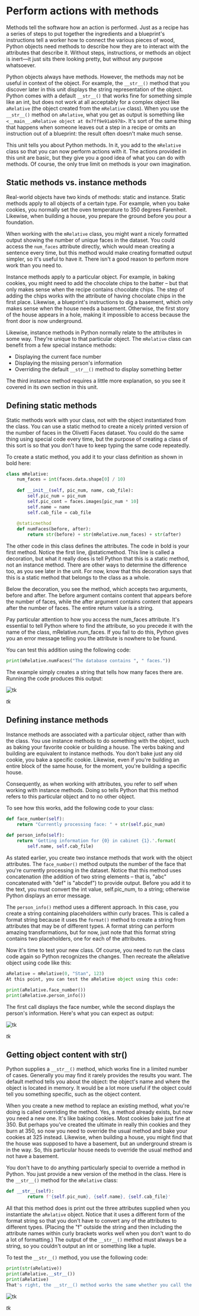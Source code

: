 # Perform actions with methods

Methods tell the software how an action is performed. Just as a recipe has a series of steps to put together the ingredients and a blueprint's instructions tell a worker how to connect the various pieces of wood, Python objects need methods to describe how they are to interact with the attributes that describe it. Without steps, instructions, or methods an object is inert—it just sits there looking pretty, but without any purpose whatsoever.

Python objects always have methods. However, the methods may not be useful in context of the object. For example, the `__str__()` method that you discover later in this unit displays the string representation of the object. Python comes with a default `__str__()` that works fine for something simple like an int, but does not work at all acceptably for a complex object like `aRelative` (the object created from the `mRelative` class). When you use the `__str__()` method on `aRelative`, what you get as output is something like `<__main__.mRelative object at 0x7ff9e91ab978>`. It's sort of the same thing that happens when someone leaves out a step in a recipe or omits an instruction out of a blueprint: the result often doesn't make much sense.

This unit tells you about Python methods. In it, you add to the `mRelative` class so that you can now perform actions with it. The actions provided in this unit are basic, but they give you a good idea of what you can do with methods. Of course, the only true limit on methods is your own imagination.

## Static methods vs. instance methods

Real-world objects have two kinds of methods: static and instance. Static methods apply to all objects of a certain type. For example, when you bake cookies, you normally set the oven temperature to 350 degrees Farenheit. Likewise, when building a house, you prepare the ground before you pour a foundation.

When working with the `mRelative` class, you might want a nicely formatted output showing the number of unique faces in the dataset. You could access the `num_faces` attribute directly, which would mean creating a sentence every time, but this method would make creating formatted output simpler, so it's useful to have it. There isn't a good reason to perform more work than you need to.

Instance methods apply to a particular object. For example, in baking cookies, you might need to add the chocolate chips to the batter – but that only makes sense when the recipe contains chocolate chips. The step of adding the chips works with the attribute of having chocolate chips in the first place. Likewise, a blueprint's instructions to dig a basement, which only makes sense when the house needs a basement. Otherwise, the first story of the house appears in a hole, making it impossible to access because the front door is now underground.

Likewise, instance methods in Python normally relate to the attributes in some way. They're unique to that particular object. The `mRelative` class can benefit from a few special instance methods:

- Displaying the current face number
- Displaying the missing person's information
- Overriding the default `__str__()` method to display something better

The third instance method requires a little more explanation, so you see it covered in its own section in this unit.

## Defining static methods

Static methods work with your class, not with the object instantiated from the class. You can use a static method to create a nicely printed version of the number of faces in the Olivetti Faces dataset. You could do the same thing using special code every time, but the purpose of creating a class of this sort is so that you don't have to keep typing the same code repeatedly.

To create a static method, you add it to your class definition as shown in bold here:

```python
class mRelative:
    num_faces = int(faces.data.shape[0] / 10)
    
    def __init__(self, pic_num, name, cab_file):
        self.pic_num = pic_num
        self.pic_cont = faces.images[pic_num * 10]
        self.name = name
        self.cab_file = cab_file
    
    @staticmethod
    def numFaces(before, after):
        return str(before) + str(mRelative.num_faces) + str(after)
```

The other code in this class defines the attributes. The code in bold is your first method. Notice the first line, @staticmethod. This line is called a decoration, but what it really does is tell Python that this is a static method, not an instance method. There are other ways to determine the difference too, as you see later in the unit. For now, know that this decoration says that this is a static method that belongs to the class as a whole.

Below the decoration, you see the method, which accepts two arguments, before and after. The before argument contains content that appears before the number of faces, while the after argument contains content that appears after the number of faces. The entire return value is a string.

Pay particular attention to how you access the num_faces attribute. It's essential to tell Python where to find the attribute, so you precede it with the name of the class, mRelative.num_faces. If you fail to do this, Python gives you an error message telling you the attribute is nowhere to be found.

You can test this addition using the following code:

```python
print(mRelative.numFaces("The database contains ", " faces."))
```

The example simply creates a string that tells how many faces there are. Running the code produces this output:

![tk](media/tk.png)

_tk_

## Defining instance methods

Instance methods are associated with a particular object, rather than with the class. You use instance methods to do something with the object, such as baking your favorite cookie or building a house. The verbs baking and building are equivalent to instance methods. You don't bake just any old cookie, you bake a specific cookie. Likewise, even if you're building an entire block of the same house, for the moment, you're building a specific house.

Consequently, as when working with attributes, you refer to self when working with instance methods. Doing so tells Python that this method refers to this particular object and to no other object.

To see how this works, add the following code to your class:

```python
def face_number(self):
    return "Currently processing face: " + str(self.pic_num)
    
def person_info(self):
    return 'Getting information for {0} in cabinet {1}.'.format(
        self.name, self.cab_file)
```

As stated earlier, you create two instance methods that work with the object attributes. The `face_number()` method outputs the number of the face that you're currently processing in the dataset. Notice that this method uses concatenation (the addition of two string elements – that is, "abc" concatenated with "def" is "abcdef") to provide output. Before you add it to the text, you must convert the int value, self.pic_num, to a string; otherwise Python displays an error message.

The `person_info()` method uses a different approach. In this case, you create a string containing placeholders within curly braces. This is called a format string because it uses the `format()` method to create a string from attributes that may be of different types. A format string can perform amazing transformations, but for now, just note that this format string contains two placeholders, one for each of the attributes.

Now it's time to test your new class. Of course, you need to run the class code again so Python recognizes the changes. Then recreate the aRelative object using code like this:

```python
aRelative = mRelative(0, "Stan", 123)
At this point, you can test the aRelative object using this code:

print(aRelative.face_number())
print(aRelative.person_info())
```

The first call displays the face number, while the second displays the person's information. Here's what you can expect as output:

![tk](media/tk.png)

_tk_

## Getting object content with __str__()

Python supplies a `__str__()` method, which works fine in a limited number of cases. Generally you may find it rarely  provides the results you want. The default method tells you about the object: the object's name and where the object is located in memory. It would be a lot more useful if the object could tell you something specific, such as the object content. 

When you create a new method to replace an existing method, what you're doing is called overriding the method. Yes, a method already exists, but now you need a new one. It's like baking cookies. Most cookies bake just fine at 350. But perhaps you've created the ultimate in really thin cookies and they burn at 350, so now you need to override the usual method and bake your cookies at 325 instead. Likewise, when building a house, you might find that the house was supposed to have a basement, but an underground stream is in the way. So, this particular house needs to override the usual method and not have a basement.

You don't have to do anything particularly special to override a method in Python. You just provide a new version of the method in the class. Here is the `__str__()` method for the `mRelative` class:

```python
def __str__(self):
        return f'{self.pic_num}, {self.name}, {self.cab_file}'
```

All that this method does is print out the three attributes supplied when you instantiate the `aRelative` object. Notice that it uses a different form of the format string so that you don't have to convert any of the attributes to different types. (Placing the "f" outside the string and then including the attribute names within curly brackets works well when you don't want to do a lot of formatting.) The output of the `__str__()` method must always be a string, so you couldn't output an int or something like a tuple.

To test the `__str__()` method, you use the following code:

```python
print(str(aRelative))
print(aRelative.__str__())
print(aRelative)
That's right, the __str__() method works the same whether you call the str() method, call __str__(), directly or simply print the object! Here's the output you can expect to see:
```

![tk](media/tk.png)

_tk_






